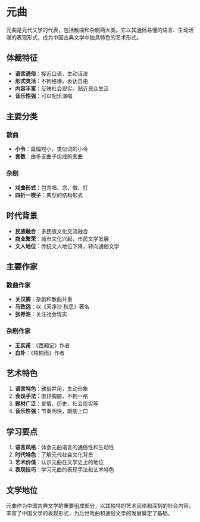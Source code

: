 # 元曲

元曲是元代文学的代表，包括散曲和杂剧两大类。它以其通俗易懂的语言、生动活泼的表现形式，成为中国古典文学中独具特色的艺术形式。

## 体裁特征

- **语言通俗**：接近口语，生动活泼
- **形式灵活**：不拘格律，表达自由
- **内容丰富**：反映社会现实，贴近民众生活
- **音乐性强**：可以配乐演唱

## 主要分类

### 散曲
- **小令**：篇幅短小，类似词的小令
- **套数**：由多支曲子组成的套曲

### 杂剧
- **戏曲形式**：包含唱、念、做、打
- **四折一楔子**：典型的结构形式

## 时代背景

- **民族融合**：多民族文化交流融合
- **商业繁荣**：城市文化兴起，市民文学发展
- **文人地位**：传统文人地位下降，转向通俗文学

## 主要作家

### 散曲作家
- **关汉卿**：杂剧和散曲并重
- **马致远**：以《天净沙·秋思》著名
- **张养浩**：关注社会现实

### 杂剧作家
- **王实甫**：《西厢记》作者
- **白朴**：《梧桐雨》作者

## 艺术特色

1. **语言特色**：雅俗并用，生动形象
2. **表现手法**：直抒胸臆，不拘一格
3. **题材广泛**：爱情、历史、社会现实等
4. **音乐性强**：节奏明快，朗朗上口

## 学习要点

1. **语言风格**：体会元曲语言的通俗性和生动性
2. **时代特色**：了解元代社会文化背景
3. **艺术价值**：认识元曲在文学史上的地位
4. **表现技巧**：学习元曲的表现手法和艺术特色

## 文学地位

元曲作为中国古典文学的重要组成部分，以其独特的艺术风格和深刻的社会内容，丰富了中国文学的表现形式，为后世戏曲和通俗文学的发展奠定了基础。